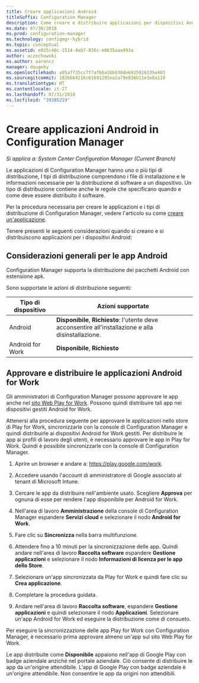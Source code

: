 ```yaml
---
title: Creare applicazioni Android
titleSuffix: Configuration Manager
description: Come creare e distribuire applicazioni per dispositivi Android in Configuration Manager.
ms.date: 07/30/2018
ms.prod: configuration-manager
ms.technology: configmgr-hybrid
ms.topic: conceptual
ms.assetid: e025c48c-1514-4ab7-836c-e0635aaa993a
author: aczechowski
ms.author: aaroncz
manager: dougeby
ms.openlocfilehash: a95a7735cc7f7afb6a16b030de6925926335e403
ms.sourcegitcommit: 1826664216c61691292ea2a79e836b11e1e8a118
ms.translationtype: HT
ms.contentlocale: it-IT
ms.lasthandoff: 07/31/2018
ms.locfileid: "39385219"
---
```

# <a name="create-android-applications-in-configuration-manager"></a>Creare applicazioni Android in Configuration Manager

*Si applica a: System Center Configuration Manager (Current Branch)*

Le applicazioni di Configuration Manager hanno uno o più tipi di distribuzione, I tipi di distribuzione comprendono i file di installazione e le informazioni necessarie per la distribuzione di software a un dispositivo. Un tipo di distribuzione contiene anche le regole che specificano quando e come deve essere distribuito il software.  

Per la procedura necessaria per creare le applicazioni e i tipi di distribuzione di Configuration Manager, vedere l'articolo su come [creare un'applicazione](/sccm/apps/deploy-use/create-applications#bkmk_create). 

Tenere presenti le seguenti considerazioni quando si creano e si distribuiscono applicazioni per i dispositivi Android:  



## <a name="general-considerations-for-android-apps"></a>Considerazioni generali per le app Android

Configuration Manager supporta la distribuzione dei pacchetti Android con estensione apk. 

Sono supportate le azioni di distribuzione seguenti:

|Tipo di dispositivo|Azioni supportate|
|-|-|
|Android|**Disponibile**, **Richiesto**: l'utente deve acconsentire all'installazione e alla disinstallazione.|
|Android for Work |**Disponibile**, **Richiesto** |



## <a name="approve-and-deploy-android-for-work-apps"></a>Approvare e distribuire le applicazioni Android for Work

Gli amministratori di Configuration Manager possono approvare le app anche nel [sito Web Play for Work](https://play.google.com/work). Possono quindi distribuire tali app nei dispositivi gestiti Android for Work.

Attenersi alla procedura seguente per approvare le applicazioni nello store di Play for Work, sincronizzarle con la console di Configuration Manager e quindi distribuirle ai dispositivi Android for Work gestiti. Per distribuire le app ai profili di lavoro degli utenti, è necessario approvare le app in Play for Work. Quindi è possibile sincronizzarle con la console di Configuration Manager.

1. Aprire un browser e andare a: https://play.google.com/work.  

2. Accedere usando l'account di amministratore di Google associato al tenant di Microsoft Intune.  

3. Cercare le app da distribuire nell'ambiente usato. Scegliere **Approva** per ognuna di esse per rendere l'app disponibile per Android for Work.  

4. Nell'area di lavoro **Amministrazione** della console di Configuration Manager espandere **Servizi cloud** e selezionare il nodo **Android for Work**.  

5. Fare clic su **Sincronizza** nella barra multifunzione.  

6. Attendere fino a 10 minuti per la sincronizzazione delle app. Quindi andare nell'area di lavoro **Raccolta software** espandere **Gestione applicazioni** e selezionare il nodo **Informazioni di licenza per le app dello Store**.  

7. Selezionare un'app sincronizzata da Play for Work e quindi fare clic su **Crea applicazione**.  

8. Completare la procedura guidata.  

9. Andare nell'area di lavoro **Raccolta software**, espandere **Gestione applicazioni** e quindi selezionare il nodo **Applicazioni**. Selezionare un'app Android for Work ed eseguire la distribuzione come di consueto.  

Per eseguire la sincronizzazione delle app Play for Work con Configuration Manager, è necessario prima approvare almeno un'app sul sito Web Play for Work.

Le app distribuite come **Disponibile** appaiono nell'app di Google Play con badge aziendale anziché nel portale aziendale. Ciò consente di distribuire le app da un'origine attendibile. L'app di Google Play con badge aziendale è un'origine attendibile. Non consentire le app da origini non attendibili.
